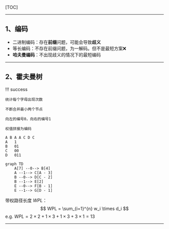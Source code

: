 [TOC]

---

## 1、编码

- 二进制编码：存在**前缀**问题，可能会导致**歧义**
- 等长编码：不存在前缀问题，为一解码。但不是最短方案❌
- **哈夫曼编码**：不出现歧义的情况下的最短编码

---

## 2、霍夫曼树

!!! success

    统计每个字母出现次数
    
    不断合并最小两个节点
    
    向左的编号0，向右的编号1
    
    权值拼接为编码

```
A B A A C D C
A	1
B	01
C	00
D	011
```



```mermaid
graph TD
    A[7] --0--> B[4]
    A --1--> C[A - 3]
    B --0--> D[C - 2]
    B --1--> E[2]
    E --0--> F[B - 1]
    E --1--> G[D - 1]

```

带权路径长度 $WPL$：
$$
WPL = \sum_{i=1}^{n} w_i \times d_i
$$
e.g. $WPL=2\times2+1\times3+1\times3+3\times1=13$

---

